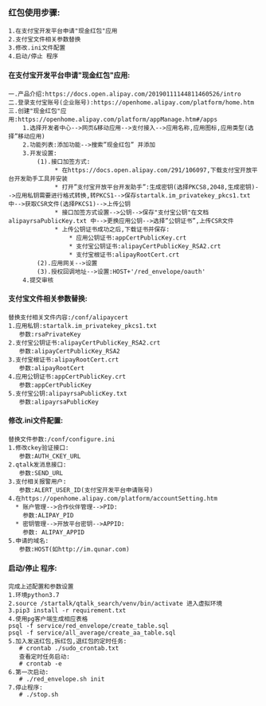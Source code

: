 
### **红包使用步骤**:
    1.在支付宝开发平台申请"现金红包"应用
    2.支付宝文件相关参数替换
    3.修改.ini文件配置
    4.启动/停止 程序

####  **在支付宝开发平台申请"现金红包"应用**:
    一.产品介绍:https://docs.open.alipay.com/20190111144811460526/intro
    二.登录支付宝账号(企业账号):https://openhome.alipay.com/platform/home.htm
    三.创建"现金红包"应用:https://openhome.alipay.com/platform/appManage.htm#/apps
        1.选择开发者中心-->网页&移动应用-->支付接入-->应用名称,应用图标,应用类型(选择”移动应用)
        2.功能列表:添加功能-->搜索”现金红包” 并添加
        3.开发设置:
            (1).接口加签方式:
                 * 在https://docs.open.alipay.com/291/106097,下载支付宝开放平台开发助手工具并安装
                 * 打开”支付宝开放平台开发助手”:生成密钥(选择PKCS8,2048,生成密钥)-->应用私钥需要进行格式转换,转PKCS1-->保存startalk.im_privatekey_pkcs1.txt中-->获取CSR文件(选择PKCS1)-->上传公钥
                 * 接口加签方式设置-->公钥-->保存"支付宝公钥"在文档 alipayrsaPublicKey.txt 中-->更换应用公钥-->选择”公钥证书”,上传CSR文件
                 * 上传公钥证书成功之后,下载证书并保存:
                     * 应用公钥证书:appCertPublicKey.crt
                     * 支付宝公钥证书:alipayCertPublicKey_RSA2.crt
                     * 支付宝根证书:alipayRootCert.crt
            (2).应用网关-->设置
            (3).授权回调地址-->设置:HOST+'/red_envelope/oauth'
        4.提交审核
        
#### **支付宝文件相关参数替换**:
    替换支付相关文件内容:/conf/alipaycert
    1.应用私钥:startalk.im_privatekey_pkcs1.txt     
       参数:rsaPrivateKey
    2.支付宝公钥证书:alipayCertPublicKey_RSA2.crt
       参数:alipayCertPublicKey_RSA2
    3.支付宝根证书:alipayRootCert.crt
       参数:alipayRootCert
    4.应用公钥证书:appCertPublicKey.crt
       参数:appCertPublicKey
    5.支付宝公钥:alipayrsaPublicKey.txt
       参数:alipayrsaPublicKey
    
#### **修改.ini文件配置**:
    替换文件参数:/conf/configure.ini  
    1.修改ckey验证接口:
       参数:AUTH_CKEY_URL
    2.qtalk发消息接口:
       参数:SEND_URL
    3.支付相关报警用户:
       参数:ALERT_USER_ID(支付宝开发平台申请账号)
    4.在https://openhome.alipay.com/platform/accountSetting.htm 
      * 账户管理-->合作伙伴管理-->PID:  
        参数:ALIPAY_PID
      * 密钥管理-->开放平台密钥-->APPID:  
        参数: ALIPAY_APPID
    5.申请的域名:
       参数:HOST(如http://im.qunar.com)

          
    
       
#### **启动/停止 程序**:  
    完成上述配置和参数设置
    1.环境python3.7
    2.source /startalk/qtalk_search/venv/bin/activate 进入虚拟环境
    3.pip3 install -r requirement.txt
    4.使用pg客户端生成相应表格
    psql -f service/red_envelope/create_table.sql
    psql -f service/all_average/create_aa_table.sql
    5.加入发送红包,拆红包,退红包的定时任务:
       # crontab ./sudo_crontab.txt
       查看定时任务启动:
       # crontab -e
    6.第一次启动:
       # ./red_envelope.sh init
    7.停止程序:
       # ./stop.sh
